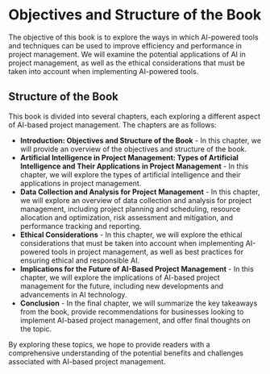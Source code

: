 Objectives and Structure of the Book
===========================================================

The objective of this book is to explore the ways in which AI-powered tools and techniques can be used to improve efficiency and performance in project management. We will examine the potential applications of AI in project management, as well as the ethical considerations that must be taken into account when implementing AI-powered tools.

Structure of the Book
---------------------

This book is divided into several chapters, each exploring a different aspect of AI-based project management. The chapters are as follows:

* **Introduction: Objectives and Structure of the Book** - In this chapter, we will provide an overview of the objectives and structure of the book.
* **Artificial Intelligence in Project Management: Types of Artificial Intelligence and Their Applications in Project Management** - In this chapter, we will explore the types of artificial intelligence and their applications in project management.
* **Data Collection and Analysis for Project Management** - In this chapter, we will explore an overview of data collection and analysis for project management, including project planning and scheduling, resource allocation and optimization, risk assessment and mitigation, and performance tracking and reporting.
* **Ethical Considerations** - In this chapter, we will explore the ethical considerations that must be taken into account when implementing AI-powered tools in project management, as well as best practices for ensuring ethical and responsible AI.
* **Implications for the Future of AI-Based Project Management** - In this chapter, we will explore the implications of AI-based project management for the future, including new developments and advancements in AI technology.
* **Conclusion** - In the final chapter, we will summarize the key takeaways from the book, provide recommendations for businesses looking to implement AI-based project management, and offer final thoughts on the topic.

By exploring these topics, we hope to provide readers with a comprehensive understanding of the potential benefits and challenges associated with AI-based project management.
